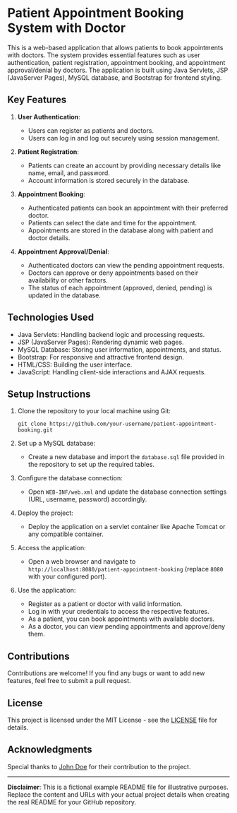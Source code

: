 # Patient Appointment Booking System with Doctor

This is a web-based application that allows patients to book appointments with doctors. The system provides essential features such as user authentication, patient registration, appointment booking, and appointment approval/denial by doctors. The application is built using Java Servlets, JSP (JavaServer Pages), MySQL database, and Bootstrap for frontend styling.

## Key Features

1. **User Authentication**:
   - Users can register as patients and doctors.
   - Users can log in and log out securely using session management.

2. **Patient Registration**:
   - Patients can create an account by providing necessary details like name, email, and password.
   - Account information is stored securely in the database.

3. **Appointment Booking**:
   - Authenticated patients can book an appointment with their preferred doctor.
   - Patients can select the date and time for the appointment.
   - Appointments are stored in the database along with patient and doctor details.

4. **Appointment Approval/Denial**:
   - Authenticated doctors can view the pending appointment requests.
   - Doctors can approve or deny appointments based on their availability or other factors.
   - The status of each appointment (approved, denied, pending) is updated in the database.

## Technologies Used

- Java Servlets: Handling backend logic and processing requests.
- JSP (JavaServer Pages): Rendering dynamic web pages.
- MySQL Database: Storing user information, appointments, and status.
- Bootstrap: For responsive and attractive frontend design.
- HTML/CSS: Building the user interface.
- JavaScript: Handling client-side interactions and AJAX requests.

## Setup Instructions

1. Clone the repository to your local machine using Git:

   ```
   git clone https://github.com/your-username/patient-appointment-booking.git
   ```

2. Set up a MySQL database:
   - Create a new database and import the `database.sql` file provided in the repository to set up the required tables.

3. Configure the database connection:
   - Open `WEB-INF/web.xml` and update the database connection settings (URL, username, password) accordingly.

4. Deploy the project:
   - Deploy the application on a servlet container like Apache Tomcat or any compatible container.

5. Access the application:
   - Open a web browser and navigate to `http://localhost:8080/patient-appointment-booking` (replace `8080` with your configured port).

6. Use the application:
   - Register as a patient or doctor with valid information.
   - Log in with your credentials to access the respective features.
   - As a patient, you can book appointments with available doctors.
   - As a doctor, you can view pending appointments and approve/deny them.

## Contributions

Contributions are welcome! If you find any bugs or want to add new features, feel free to submit a pull request.

## License

This project is licensed under the MIT License - see the [LICENSE](/LICENSE) file for details.

## Acknowledgments

Special thanks to [John Doe](https://github.com/johndoe) for their contribution to the project.

---

**Disclaimer**: This is a fictional example README file for illustrative purposes. Replace the content and URLs with your actual project details when creating the real README for your GitHub repository.
